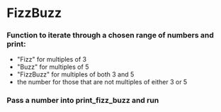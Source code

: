 # FizzBuzz

### Function to iterate through a chosen range of numbers and print:
- "Fizz" for multiples of 3
-  "Buzz" for multiples of 5
-  "FizzBuzz" for multiples of both 3 and 5
-  the number for those that are not multiples of either 3 or 5

### Pass a number into print_fizz_buzz and run
